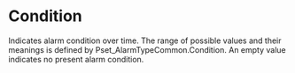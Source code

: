 Condition
=========

Indicates alarm condition over time.  The range of possible values and their meanings is defined by Pset_AlarmTypeCommon.Condition.  An empty value indicates no present alarm condition.
